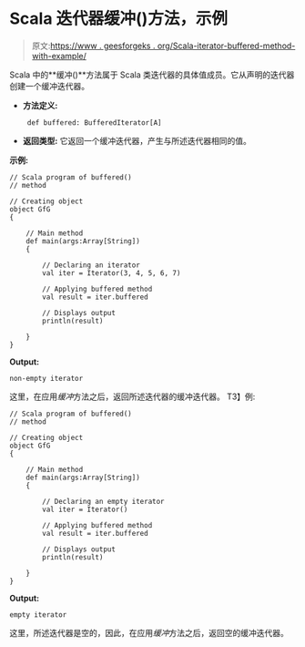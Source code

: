 # Scala 迭代器缓冲()方法，示例

> 原文:[https://www . geesforgeks . org/Scala-iterator-buffered-method-with-example/](https://www.geeksforgeeks.org/scala-iterator-buffered-method-with-example/)

Scala 中的**缓冲()**方法属于 Scala 类迭代器的具体值成员。它从声明的迭代器创建一个缓冲迭代器。

*   **方法定义:**

    ```
     def buffered: BufferedIterator[A]

    ```

*   **返回类型:**
    它返回一个缓冲迭代器，产生与所述迭代器相同的值。

**示例:**

```
// Scala program of buffered()
// method

// Creating object
object GfG
{ 

    // Main method
    def main(args:Array[String])
    {

        // Declaring an iterator
        val iter = Iterator(3, 4, 5, 6, 7)

        // Applying buffered method 
        val result = iter.buffered

        // Displays output
        println(result)

    }
} 
```

**Output:**

```
non-empty iterator

```

这里，在应用*缓冲*方法之后，返回所述迭代器的缓冲迭代器。
T3】例:

```
// Scala program of buffered()
// method

// Creating object
object GfG
{ 

    // Main method
    def main(args:Array[String])
    {

        // Declaring an empty iterator
        val iter = Iterator()

        // Applying buffered method 
        val result = iter.buffered

        // Displays output
        println(result)

    }
} 
```

**Output:**

```
empty iterator

```

这里，所述迭代器是空的，因此，在应用*缓冲*方法之后，返回空的缓冲迭代器。